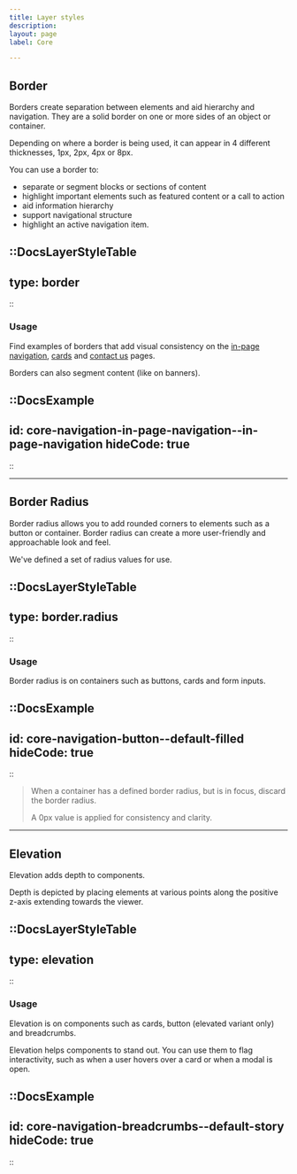 ```yaml
---
title: Layer styles
description: 
layout: page
label: Core

---
```


## Border
Borders create separation between elements and aid hierarchy and navigation. They are a solid border on one or more sides of an object or container.

Depending on where a border is being used, it can appear in 4 different thicknesses, 1px, 2px, 4px or 8px.

You can use a border to:
- separate or segment blocks or sections of content
- highlight important elements such as featured content or a call to action
- aid information hierarchy
- support navigational structure
- highlight an active navigation item.

::DocsLayerStyleTable
---
type: border
---
::

### Usage
Find examples of borders that add visual consistency on the [in-page navigation](/design-system/components/in-page-navigation/), [cards](/design-system/components/card/) and [contact us](/design-system/components/contact-us/) pages. 

Borders can also segment content (like on banners).

::DocsExample
---
id: core-navigation-in-page-navigation--in-page-navigation
hideCode: true
---
::

---

## Border Radius
Border radius allows you to add rounded corners to elements such as a button or container. Border radius can create a more user-friendly and approachable look and feel.

We've defined a set of radius values for use.

::DocsLayerStyleTable
---
type: border.radius
---
::

### Usage
Border radius is on containers such as buttons, cards and form inputs.

::DocsExample
---
id: core-navigation-button--default-filled
hideCode: true
---
::

> When a container has a defined border radius, but is in focus, discard the border radius.
>
> A 0px value is applied for consistency and clarity.

---

## Elevation
Elevation adds depth to components.

Depth is depicted by placing elements at various points along the positive z-axis extending towards the viewer.

::DocsLayerStyleTable
---
type: elevation
---
::

### Usage
Elevation is on components such as cards, button (elevated variant only) and breadcrumbs.

Elevation helps components to stand out. You can use them to flag interactivity, such as when a user hovers over a card or when a modal is open.

::DocsExample
---
id: core-navigation-breadcrumbs--default-story
hideCode: true
---
::

